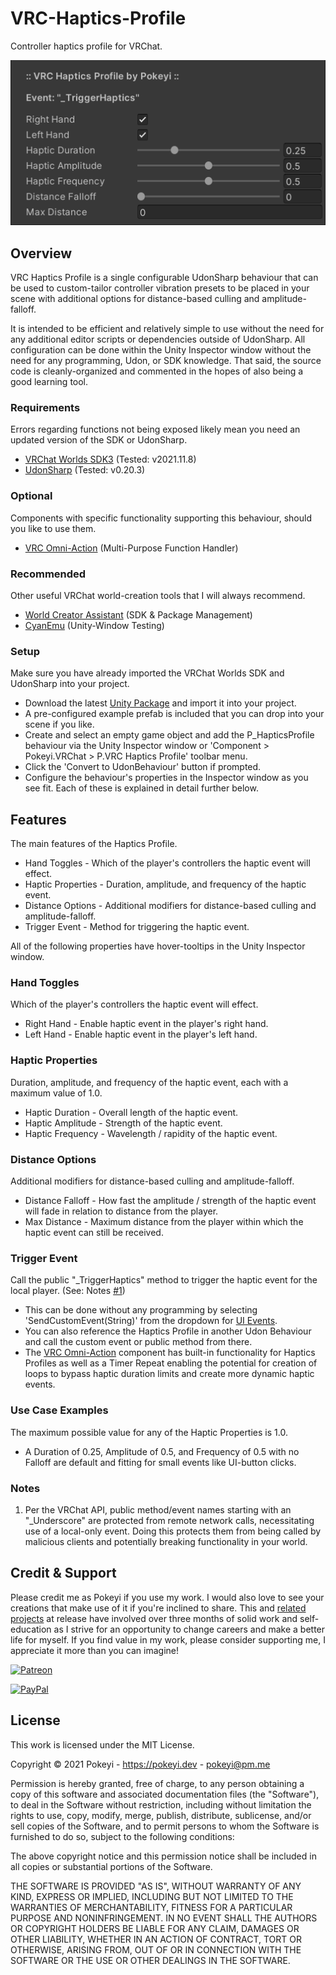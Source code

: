 # VRC-Haptics-Profile <!-- [![Downloads](https://img.shields.io/github/downloads/Pokeyi/VRC-Haptics-Profile/total?label=Downloads&logo=github)](https://github.com/Pokeyi/VRC-Haptics-Profile/releases) -->
Controller haptics profile for VRChat.

![Haptics Profile](P_HapticsProfile.png)

## Overview
VRC Haptics Profile is a single configurable UdonSharp behaviour that can be used to custom-tailor controller vibration presets to be placed in your scene with additional options for distance-based culling and amplitude-falloff.

It is intended to be efficient and relatively simple to use without the need for any additional editor scripts or dependencies outside of UdonSharp. All configuration can be done within the Unity Inspector window without the need for any programming, Udon, or SDK knowledge. That said, the source code is cleanly-organized and commented in the hopes of also being a good learning tool.

### Requirements
Errors regarding functions not being exposed likely mean you need an updated version of the SDK or UdonSharp.
- [VRChat Worlds SDK3](https://vrchat.com/home/download) (Tested: v2021.11.8)
- [UdonSharp](https://github.com/MerlinVR/UdonSharp) (Tested: v0.20.3)

### Optional
Components with specific functionality supporting this behaviour, should you like to use them.
- [VRC Omni-Action](https://github.com/Pokeyi/VRC-Omni-Action) (Multi-Purpose Function Handler)

### Recommended
Other useful VRChat world-creation tools that I will always recommend.
- [World Creator Assistant](https://github.com/Varneon/WorldCreatorAssistant) (SDK & Package Management)
- [CyanEmu](https://github.com/CyanLaser/CyanEmu) (Unity-Window Testing)

### Setup
Make sure you have already imported the VRChat Worlds SDK and UdonSharp into your project.
- Download the latest [Unity Package](https://github.com/Pokeyi/VRC-Haptics-Profile/releases) and import it into your project.
- A pre-configured example prefab is included that you can drop into your scene if you like.
- Create and select an empty game object and add the P_HapticsProfile behaviour via the Unity Inspector window or 'Component > Pokeyi.VRChat > P.VRC Haptics Profile' toolbar menu.
- Click the 'Convert to UdonBehaviour' button if prompted.
- Configure the behaviour's properties in the Inspector window as you see fit. Each of these is explained in detail further below.

## Features
The main features of the Haptics Profile.
- Hand Toggles - Which of the player's controllers the haptic event will effect.
- Haptic Properties - Duration, amplitude, and frequency of the haptic event.
- Distance Options - Additional modifiers for distance-based culling and amplitude-falloff.
- Trigger Event - Method for triggering the haptic event.

All of the following properties have hover-tooltips in the Unity Inspector window.

### Hand Toggles
Which of the player's controllers the haptic event will effect.
- Right Hand - Enable haptic event in the player's right hand.
- Left Hand - Enable haptic event in the player's left hand.

### Haptic Properties
Duration, amplitude, and frequency of the haptic event, each with a maximum value of 1.0.
- Haptic Duration - Overall length of the haptic event.
- Haptic Amplitude - Strength of the haptic event.
- Haptic Frequency - Wavelength / rapidity of the haptic event.

### Distance Options
Additional modifiers for distance-based culling and amplitude-falloff.
- Distance Falloff - How fast the amplitude / strength of the haptic event will fade in relation to distance from the player.
- Max Distance - Maximum distance from the player within which the haptic event can still be received.

### Trigger Event
Call the public "\_TriggerHaptics" method to trigger the haptic event for the local player. (See: Notes [#1](#notes))
- This can be done without any programming by selecting 'SendCustomEvent(String)' from the dropdown for [UI Events](https://docs.vrchat.com/docs/ui-events).
- You can also reference the Haptics Profile in another Udon Behaviour and call the custom event or public method from there.
- The [VRC Omni-Action](https://github.com/Pokeyi/VRC-Omni-Action) component has built-in functionality for Haptics Profiles as well as a Timer Repeat enabling the potential for creation of loops to bypass haptic duration limits and create more dynamic haptic events.

### Use Case Examples
The maximum possible value for any of the Haptic Properties is 1.0.
- A Duration of 0.25, Amplitude of 0.5, and Frequency of 0.5 with no Falloff are default and fitting for small events like UI-button clicks.

### Notes
1. Per the VRChat API, public method/event names starting with an "\_Underscore" are protected from remote network calls, necessitating use of a local-only event. Doing this protects them from being called by malicious clients and potentially breaking functionality in your world.

## Credit & Support
Please credit me as Pokeyi if you use my work. I would also love to see your creations that make use of it if you're inclined to share. This and [related projects](https://github.com/Pokeyi/pokeyi.github.io#my-projects) at release have involved over three months of solid work and self-education as I strive for an opportunity to change careers and make a better life for myself. If you find value in my work, please consider supporting me, I appreciate it more than you can imagine!

[![Patreon](https://img.shields.io/badge/Patreon-Support-red?logo=patreon)](https://patreon.com/pokeyi)

[![PayPal](https://img.shields.io/badge/PayPal-Donate-blue?logo=paypal)](https://www.paypal.com/donate?hosted_button_id=XFBLJ5GNSLGRC)

## License
This work is licensed under the MIT License.

Copyright © 2021 Pokeyi - https://pokeyi.dev - [pokeyi@pm.me](mailto:pokeyi@pm.me)

Permission is hereby granted, free of charge, to any person obtaining a copy
of this software and associated documentation files (the "Software"), to deal
in the Software without restriction, including without limitation the rights
to use, copy, modify, merge, publish, distribute, sublicense, and/or sell
copies of the Software, and to permit persons to whom the Software is
furnished to do so, subject to the following conditions:

The above copyright notice and this permission notice shall be included in all
copies or substantial portions of the Software.

THE SOFTWARE IS PROVIDED "AS IS", WITHOUT WARRANTY OF ANY KIND, EXPRESS OR
IMPLIED, INCLUDING BUT NOT LIMITED TO THE WARRANTIES OF MERCHANTABILITY,
FITNESS FOR A PARTICULAR PURPOSE AND NONINFRINGEMENT. IN NO EVENT SHALL THE
AUTHORS OR COPYRIGHT HOLDERS BE LIABLE FOR ANY CLAIM, DAMAGES OR OTHER
LIABILITY, WHETHER IN AN ACTION OF CONTRACT, TORT OR OTHERWISE, ARISING FROM,
OUT OF OR IN CONNECTION WITH THE SOFTWARE OR THE USE OR OTHER DEALINGS IN THE
SOFTWARE.
